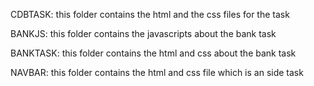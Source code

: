 CDBTASK:
this folder contains the html and the css files for the task


BANKJS:
this folder contains the javascripts about the bank task

BANKTASK:
this folder contains the html and css about the bank task

NAVBAR:
this folder contains the html and css file which is an side task
